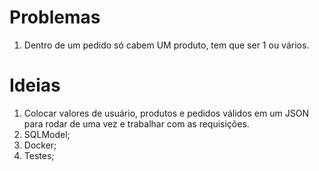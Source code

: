 # Problemas
1. Dentro de um pedido só cabem UM produto, tem que ser 1 ou vários.

# Ideias
1. Colocar valores de usuário, produtos e pedidos válidos em um JSON para rodar
de uma vez e trabalhar com as requisições.
2. SQLModel;
3. Docker;
4. Testes;